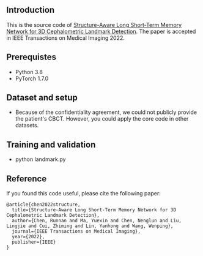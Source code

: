 ## Introduction
This is the source code of [Structure-Aware Long Short-Term Memory Network for 3D Cephalometric Landmark Detection](https://arxiv.org/pdf/1908.08841.pdf). The paper is accepted in IEEE Transactions on Medical Imaging 2022.

## Prerequistes
- Python 3.8
- PyTorch 1.7.0

## Dataset and setup
- Because of the confidentiality agreement, we could not publicly provide the patient's CBCT. However, you could apply the core code in other datasets.

## Training and validation
- python landmark.py

## Reference

If you found this code useful, please cite the following paper:

```
@article{chen2022structure,
  title={Structure-Aware Long Short-Term Memory Network for 3D Cephalometric Landmark Detection},
  author={Chen, Runnan and Ma, Yuexin and Chen, Nenglun and Liu, Lingjie and Cui, Zhiming and Lin, Yanhong and Wang, Wenping},
  journal={IEEE Transactions on Medical Imaging},
  year={2022},
  publisher={IEEE}
}
```
